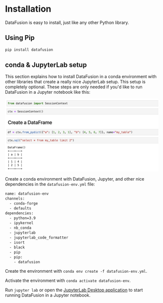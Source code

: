 # Installation

DataFusion is easy to install, just like any other Python library.

## Using Pip

``` bash
pip install datafusion
```

## conda & JupyterLab setup

This section explains how to install DataFusion in a conda environment with other libraries that create a really nice JupyterLab setup.  This setup is completely optional.  These steps are only needed if you'd like to run DataFusion in a Jupyter notebook like this:

![DataFusion in Jupyter](https://github.com/MrPowers/datafusion-book/raw/main/src/images/datafusion-jupyterlab.png)

Create a conda environment with DataFusion, Jupyter, and other nice dependencies in the `datafusion-env.yml` file:

```
name: datafusion-env
channels:
  - conda-forge
  - defaults
dependencies:
  - python=3.9
  - ipykernel
  - nb_conda
  - jupyterlab
  - jupyterlab_code_formatter
  - isort
  - black
  - pip
  - pip:
    - datafusion

```

Create the environment with `conda env create -f datafusion-env.yml`.

Activate the environment with `conda activate datafusion-env`.

Run `jupyter lab` or open the [JupyterLab Desktop application](https://github.com/jupyterlab/jupyterlab-desktop) to start running DataFusion in a Jupyter notebook.


